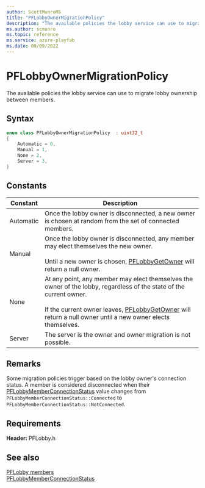 ```yaml
---
author: ScottMunroMS
title: "PFLobbyOwnerMigrationPolicy"
description: "The available policies the lobby service can use to migrate lobby ownership between members."
ms.author: scmunro
ms.topic: reference
ms.service: azure-playfab
ms.date: 09/09/2022
---
```


# PFLobbyOwnerMigrationPolicy  

The available policies the lobby service can use to migrate lobby ownership between members.    

## Syntax  
  
```cpp
enum class PFLobbyOwnerMigrationPolicy  : uint32_t  
{  
    Automatic = 0,  
    Manual = 1,  
    None = 2,  
    Server = 3,  
}  
```  
  
## Constants  
  
| Constant | Description |
| --- | --- |
| Automatic | Once the lobby owner is disconnected, a new owner is chosen at random from the set of connected members. |  
| Manual | Once the lobby owner is disconnected, any member may elect themselves the new owner.<br/><br/> Until a new owner is chosen, [PFLobbyGetOwner](../functions/pflobbygetowner.md) will return a null owner. |  
| None | At any point, any member may elect themselves the owner of the lobby, regardless of the state of the current owner.<br/><br/> If the current owner leaves, [PFLobbyGetOwner](../functions/pflobbygetowner.md) will return a null owner until a new owner elects themselves. |  
| Server | The server is the owner and owner migration is not possible. |  
  
## Remarks  
  
Some migration policies trigger based on the lobby owner's connection status. A member is considered disconnected when their [PFLobbyMemberConnectionStatus](pflobbymemberconnectionstatus.md) value changes from ```PFLobbyMemberConnectionStatus::Connected``` to ```PFLobbyMemberConnectionStatus::NotConnected```.
  
## Requirements  
  
**Header:** PFLobby.h
  
## See also  
[PFLobby members](../pflobby_members.md)  
[PFLobbyMemberConnectionStatus](pflobbymemberconnectionstatus.md)
  
  
